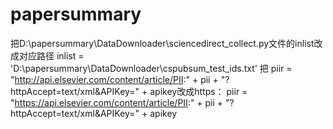 # papersummary
把D:\papersummary\DataDownloader\sciencedirect_collect.py文件的inlist改成对应路径 inlist = 'D:\papersummary\DataDownloader\cspubsum_test_ids.txt'
把 piir = "http://api.elsevier.com/content/article/PII:" + pii + "?httpAccept=text/xml&APIKey=" + apikey改成https：
 piir = "https://api.elsevier.com/content/article/PII:" + pii + "?httpAccept=text/xml&APIKey=" + apikey
